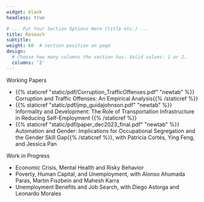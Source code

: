 ```yaml
---
widget: blank
headless: true

# ... Put Your Section Options Here (title etc.) ...
title: Reseach
subtitle:
weight: 60  # section position on page
design:
  # Choose how many columns the section has. Valid values: 1 or 2.
  columns: '2'
---
```

<div class="section-subheading article-title mb-0 mt-0">
Working Papers </div> 

  <ul>
  <li> {{% staticref "static/pdf/Corruption_TrafficOffenses.pdf" "newtab" %}} Corruption and Traffic Offenses: An Empirical Analysis{{% /staticref %}}
  <li> {{% staticref "static/pdf/jmp_guidajohnson.pdf" "newtab" %}} Informality and Development: The Role of Transportation Infrastructure in Reducing Self-Employment {{% /staticref %}}
  <li> {{% staticref "static/pdf/paper_dec2023_final.pdf" "newtab" %}} Automation and Gender: Implications for Occupational Segregation and the Gender Skill Gap{{% /staticref %}}, with Patricia Cortés, Ying Feng, and Jessica Pan
</ul>

<div class="section-subheading article-title mb-0 mt-0">
Work in Progress </div> 

<ul>
  <li>Economic Crisis, Mental Health and Risky Behavior
  <li>Poverty, Human Capital, and Unemployment, with Alonso Ahumada Paras, Martin Fiszbein and Mahesh Karra
  <li>Unemployment Benefits and Job Search, with Diego Astorga and Leonardo Morales  
</ul>
